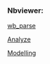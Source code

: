 ### Nbviewer:

[wb_parse](https://nbviewer.org/github/andreitsev/wb/blob/main/notebooks/wb_parse.ipynb)

[Analyze](https://nbviewer.org/github/andreitsev/wb/blob/main/notebooks/Analyze.ipynb)

[Modelling](https://nbviewer.org/github/andreitsev/wb/blob/main/notebooks/Modelling.ipynb)
